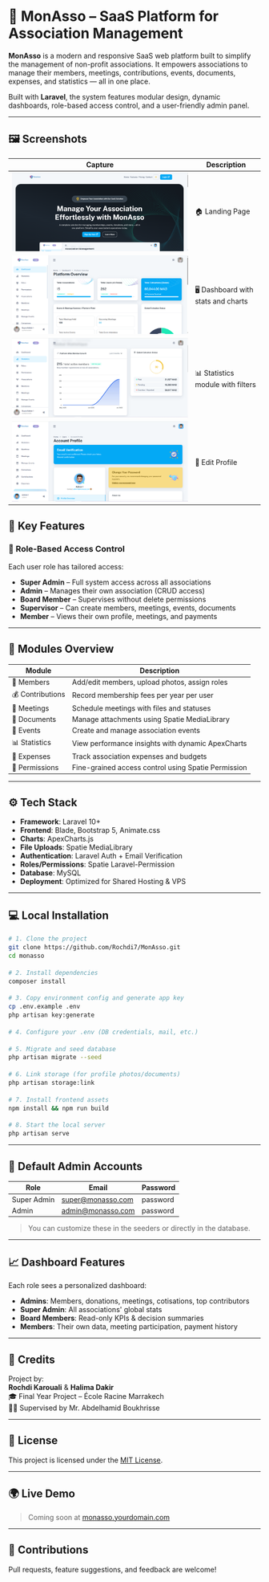 # 🎯 MonAsso – SaaS Platform for Association Management

**MonAsso** is a modern and responsive SaaS web platform built to simplify the management of non-profit associations. It empowers associations to manage their members, meetings, contributions, events, documents, expenses, and statistics — all in one place.

Built with **Laravel**, the system features modular design, dynamic dashboards, role-based access control, and a user-friendly admin panel.

---

## 🖼️ Screenshots

| Capture | Description |
|--------|-------------|
| ![Capture 1](https://raw.githubusercontent.com/Rochdi7/MonAsso/main/screenshots/Capture.PNG)   | 🏠 Landing Page |
| ![Capture 2](https://raw.githubusercontent.com/Rochdi7/MonAsso/main/screenshots/Capture2.PNG)  | 🖥️ Dashboard with stats and charts |
| ![Capture 3](https://raw.githubusercontent.com/Rochdi7/MonAsso/main/screenshots/Capture3.PNG)  | 📊 Statistics module with filters |
| ![Capture 4](https://raw.githubusercontent.com/Rochdi7/MonAsso/main/screenshots/Capture4.PNG)  | 👥 Edit Profile |

## 🚀 Key Features

### 🔐 Role-Based Access Control
Each user role has tailored access:
- **Super Admin** – Full system access across all associations
- **Admin** – Manages their own association (CRUD access)
- **Board Member** – Supervises without delete permissions
- **Supervisor** – Can create members, meetings, events, documents
- **Member** – Views their own profile, meetings, and payments

---

## 🧩 Modules Overview

| Module         | Description                                                |
|----------------|------------------------------------------------------------|
| 👥 Members      | Add/edit members, upload photos, assign roles              |
| 💰 Contributions | Record membership fees per year per user                  |
| 📅 Meetings     | Schedule meetings with files and statuses                  |
| 📁 Documents     | Manage attachments using Spatie MediaLibrary              |
| 🎉 Events        | Create and manage association events                      |
| 📊 Statistics    | View performance insights with dynamic ApexCharts         |
| 💸 Expenses      | Track association expenses and budgets                    |
| 🔐 Permissions   | Fine-grained access control using Spatie Permission       |

---

## ⚙️ Tech Stack

- **Framework**: Laravel 10+
- **Frontend**: Blade, Bootstrap 5, Animate.css
- **Charts**: ApexCharts.js
- **File Uploads**: Spatie MediaLibrary
- **Authentication**: Laravel Auth + Email Verification
- **Roles/Permissions**: Spatie Laravel-Permission
- **Database**: MySQL
- **Deployment**: Optimized for Shared Hosting & VPS

---

## 💻 Local Installation

```bash
# 1. Clone the project
git clone https://github.com/Rochdi7/MonAsso.git
cd monasso

# 2. Install dependencies
composer install

# 3. Copy environment config and generate app key
cp .env.example .env
php artisan key:generate

# 4. Configure your .env (DB credentials, mail, etc.)

# 5. Migrate and seed database
php artisan migrate --seed

# 6. Link storage (for profile photos/documents)
php artisan storage:link

# 7. Install frontend assets
npm install && npm run build

# 8. Start the local server
php artisan serve
```

---

## 🧪 Default Admin Accounts

| Role         | Email                | Password  |
|--------------|----------------------|-----------|
| Super Admin  | super@monasso.com    | password  |
| Admin        | admin@monasso.com    | password  |

> You can customize these in the seeders or directly in the database.

---

## 📈 Dashboard Features

Each role sees a personalized dashboard:
- **Admins**: Members, donations, meetings, cotisations, top contributors
- **Super Admin**: All associations' global stats
- **Board Members**: Read-only KPIs & decision summaries
- **Members**: Their own data, meeting participation, payment history

---

## 🤝 Credits

Project by:  
**Rochdi Karouali** & **Halima Dakir**  
🎓 Final Year Project – École Racine Marrakech  
🧑‍🏫 Supervised by Mr. Abdelhamid Boukhrisse

---

## 📄 License

This project is licensed under the [MIT License](LICENSE).

---

## 🌍 Live Demo

> Coming soon at [monasso.yourdomain.com](https://monasso.yourdomain.com)

---

## 👏 Contributions

Pull requests, feature suggestions, and feedback are welcome!
